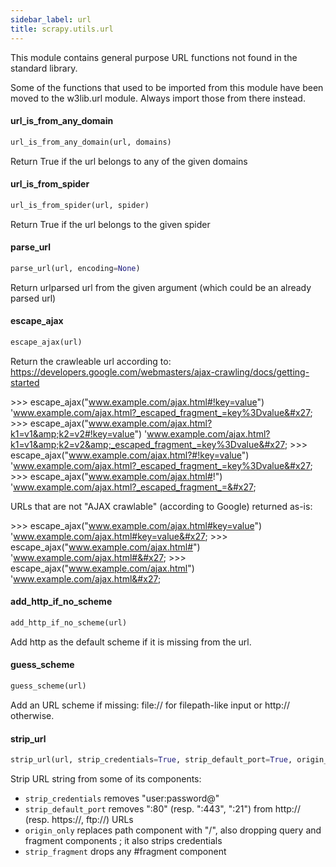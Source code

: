 ```yaml
---
sidebar_label: url
title: scrapy.utils.url
---
```


This module contains general purpose URL functions not found in the standard
library.

Some of the functions that used to be imported from this module have been moved
to the w3lib.url module. Always import those from there instead.

#### url\_is\_from\_any\_domain

```python
url_is_from_any_domain(url, domains)
```

Return True if the url belongs to any of the given domains

#### url\_is\_from\_spider

```python
url_is_from_spider(url, spider)
```

Return True if the url belongs to the given spider

#### parse\_url

```python
parse_url(url, encoding=None)
```

Return urlparsed url from the given argument (which could be an already
parsed url)

#### escape\_ajax

```python
escape_ajax(url)
```

Return the crawleable url according to:
https://developers.google.com/webmasters/ajax-crawling/docs/getting-started

&gt;&gt;&gt; escape_ajax(&quot;www.example.com/ajax.html#!key=value&quot;)
&#x27;www.example.com/ajax.html?_escaped_fragment_=key%3Dvalue&#x27;
&gt;&gt;&gt; escape_ajax(&quot;www.example.com/ajax.html?k1=v1&amp;k2=v2#!key=value&quot;)
&#x27;www.example.com/ajax.html?k1=v1&amp;k2=v2&amp;_escaped_fragment_=key%3Dvalue&#x27;
&gt;&gt;&gt; escape_ajax(&quot;www.example.com/ajax.html?#!key=value&quot;)
&#x27;www.example.com/ajax.html?_escaped_fragment_=key%3Dvalue&#x27;
&gt;&gt;&gt; escape_ajax(&quot;www.example.com/ajax.html#!&quot;)
&#x27;www.example.com/ajax.html?_escaped_fragment_=&#x27;

URLs that are not &quot;AJAX crawlable&quot; (according to Google) returned as-is:

&gt;&gt;&gt; escape_ajax(&quot;www.example.com/ajax.html#key=value&quot;)
&#x27;www.example.com/ajax.html#key=value&#x27;
&gt;&gt;&gt; escape_ajax(&quot;www.example.com/ajax.html#&quot;)
&#x27;www.example.com/ajax.html#&#x27;
&gt;&gt;&gt; escape_ajax(&quot;www.example.com/ajax.html&quot;)
&#x27;www.example.com/ajax.html&#x27;

#### add\_http\_if\_no\_scheme

```python
add_http_if_no_scheme(url)
```

Add http as the default scheme if it is missing from the url.

#### guess\_scheme

```python
guess_scheme(url)
```

Add an URL scheme if missing: file:// for filepath-like input or
http:// otherwise.

#### strip\_url

```python
strip_url(url, strip_credentials=True, strip_default_port=True, origin_only=False, strip_fragment=True)
```

Strip URL string from some of its components:

- ``strip_credentials`` removes &quot;user:password@&quot;
- ``strip_default_port`` removes &quot;:80&quot; (resp. &quot;:443&quot;, &quot;:21&quot;)
  from http:// (resp. https://, ftp://) URLs
- ``origin_only`` replaces path component with &quot;/&quot;, also dropping
  query and fragment components ; it also strips credentials
- ``strip_fragment`` drops any #fragment component

